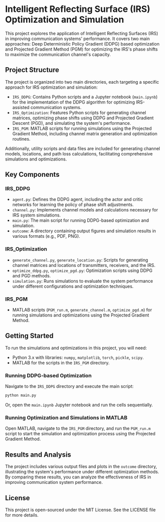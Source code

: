 # Intelligent Reflecting Surface (IRS) Optimization and Simulation

This project explores the application of Intelligent Reflecting Surfaces (IRS) in improving communication systems' performance. It covers two main approaches: Deep Deterministic Policy Gradient (DDPG) based optimization and Projected Gradient Method (PGM) for optimizing the IRS's phase shifts to maximize the communication channel's capacity.

## Project Structure

The project is organized into two main directories, each targeting a specific approach for IRS optimization and simulation:

- `IRS_DDPG`: Contains Python scripts and a Jupyter notebook (`main.ipynb`) for the implementation of the DDPG algorithm for optimizing IRS-assisted communication systems.
- `IRS_Optimization`: Features Python scripts for generating channel matrices, optimizing phase shifts using DDPG and Projected Gradient Descent (PGD), and simulating the system's performance.
- `IRS_PGM`: MATLAB scripts for running simulations using the Projected Gradient Method, including channel matrix generation and optimization routines.

Additionally, utility scripts and data files are included for generating channel models, locations, and path loss calculations, facilitating comprehensive simulations and optimizations.

## Key Components

### IRS_DDPG

- `agent.py`: Defines the DDPG agent, including the actor and critic networks for learning the policy of phase shift adjustments.
- `channel.py`: Implements channel models and calculations necessary for IRS system simulations.
- `main.py`: The main script for running DDPG-based optimization and simulation.
- `outcome`: A directory containing output figures and simulation results in various formats (e.g., PDF, PNG).

### IRS_Optimization

- `generate_channel.py`, `generate_location.py`: Scripts for generating channel matrices and locations of transmitters, receivers, and the IRS.
- `optimize_ddpg.py`, `optimize_pgd.py`: Optimization scripts using DDPG and PGD methods.
- `simulation.py`: Runs simulations to evaluate the system performance under different configurations and optimization techniques.

### IRS_PGM

- MATLAB scripts (`PGM_run.m`, `generate_channel.m`, `optimize_pgd.m`) for running simulations and optimizations using the Projected Gradient Method.

## Getting Started

To run the simulations and optimizations in this project, you will need:

- Python 3.x with libraries: `numpy`, `matplotlib`, `torch`, `pickle`, `scipy`.
- MATLAB for the scripts in the `IRS_PGM` directory.

### Running DDPG-based Optimization

Navigate to the `IRS_DDPG` directory and execute the main script:

```bash
python main.py
```

Or, open the `main.ipynb` Jupyter notebook and run the cells sequentially.

### Running Optimization and Simulations in MATLAB

Open MATLAB, navigate to the `IRS_PGM` directory, and run the `PGM_run.m` script to start the simulation and optimization process using the Projected Gradient Method.

## Results and Analysis

The project includes various output files and plots in the `outcome` directory, illustrating the system's performance under different optimization methods. By comparing these results, you can analyze the effectiveness of IRS in improving communication system performance.

## License

This project is open-sourced under the MIT License. See the LICENSE file for more details.
